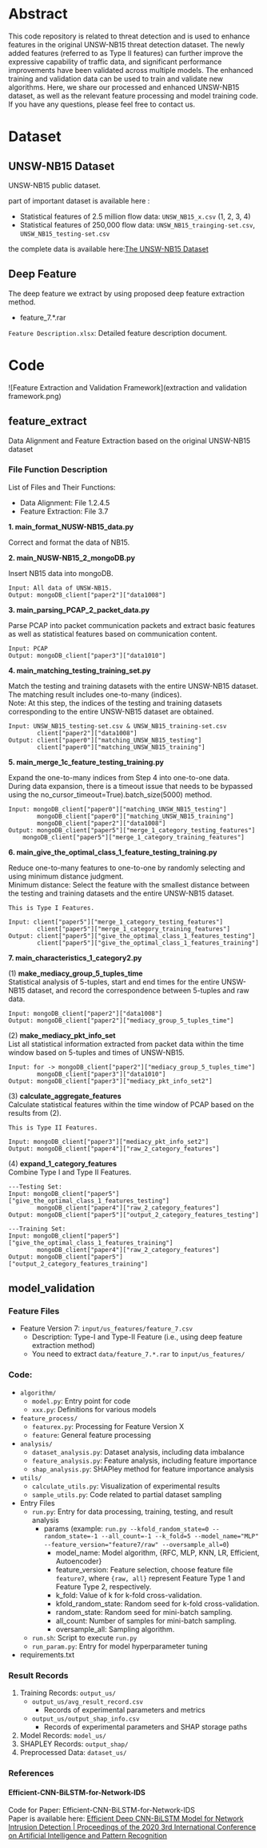 # Abstract
This code repository is related to threat detection and is used to enhance features in the original UNSW-NB15 threat detection dataset. The newly added features (referred to as Type II features) can further improve the expressive capability of traffic data, and significant performance improvements have been validated across multiple models. The enhanced training and validation data can be used to train and validate new algorithms. Here, we share our processed and enhanced UNSW-NB15 dataset, as well as the relevant feature processing and model training code. If you have any questions, please feel free to contact us.

# Dataset
## UNSW-NB15 Dataset
UNSW-NB15 public dataset.

part of important dataset is available here :
- Statistical features of 2.5 million flow data: `UNSW_NB15_x.csv` (1, 2, 3, 4)
- Statistical features of 250,000 flow data: `UNSW_NB15_trainging-set.csv`, `UNSW_NB15_testing-set.csv`

the complete data is available here:[The UNSW-NB15 Dataset](https://research.unsw.edu.au/projects/unsw-nb15-dataset)
## Deep Feature
The deep feature we extract by using proposed deep feature extraction method.
- feature_7.*.rar

`Feature Description.xlsx`: Detailed feature description document.

# Code
![Feature Extraction and Validation Framework](extraction and validation framework.png)

## feature_extract
Data Alignment and Feature Extraction based on the original UNSW-NB15 dataset
### File Function Description
List of Files and Their Functions:

- Data Alignment: File 1.2.4.5 
- Feature Extraction: File 3.7

**1. main_format_NUSW-NB15_data.py**

Correct and format the data of NB15.

**2. main_NUSW-NB15_2_mongoDB.py**

Insert NB15 data into mongoDB.  

    Input: All data of UNSW-NB15.  
    Output: mongoDB_client["paper2"]["data1008"]

**3. main_parsing_PCAP_2_packet_data.py**

Parse PCAP into packet communication packets and extract basic features as well as statistical features based on communication content.  

    Input: PCAP  
    Output: mongoDB_client["paper3"]["data1010"]

**4. main_matching_testing_training_set.py**

Match the testing and training datasets with the entire UNSW-NB15 dataset. The matching result includes one-to-many (indices).  
Note: At this step, the indices of the testing and training datasets corresponding to the entire UNSW-NB15 dataset are obtained.  

    Input: UNSW_NB15_testing-set.csv & UNSW_NB15_training-set.csv  
            client["paper2"]["data1008"]  
    Output: client["paper0"]["matching_UNSW_NB15_testing"]  
            client["paper0"]["matching_UNSW_NB15_training"]

**5. main_merge_1c_feature_testing_training.py**

Expand the one-to-many indices from Step 4 into one-to-one data.  
During data expansion, there is a timeout issue that needs to be bypassed using the no_cursor_timeout=True).batch_size(5000) method.  

    Input: mongoDB_client["paper0"]["matching_UNSW_NB15_testing"]  
            mongoDB_client["paper0"]["matching_UNSW_NB15_training"]  
            mongoDB_client["paper2"]["data1008"]  
    Output: mongoDB_client["paper5"]["merge_1_category_testing_features"]  
        mongoDB_client["paper5"]["merge_1_category_training_features"]

**6. main_give_the_optimal_class_1_feature_testing_training.py**

Reduce one-to-many features to one-to-one by randomly selecting and using minimum distance judgment.  
Minimum distance: Select the feature with the smallest distance between the testing and training datasets and the entire UNSW-NB15 dataset.  
    
    This is Type I Features.  
    
    Input: client["paper5"]["merge_1_category_testing_features"]  
            client["paper5"]["merge_1_category_training_features"]  
    Output: client["paper5"]["give_the_optimal_class_1_features_testing"]  
            client["paper5"]["give_the_optimal_class_1_features_training"]


**7. main_characteristics_1_category2.py**

(1) **make_mediacy_group_5_tuples_time**  
Statistical analysis of 5-tuples, start and end times for the entire UNSW-NB15 dataset, and record the correspondence between 5-tuples and raw data.  
    
    Input: mongoDB_client["paper2"]["data1008"]  
    Output: mongoDB_client["paper2"]["mediacy_group_5_tuples_time"]  

(2) **make_mediacy_pkt_info_set**  
List all statistical information extracted from packet data within the time window based on 5-tuples and times of UNSW-NB15.  

    Input: for -> mongoDB_client["paper2"]["mediacy_group_5_tuples_time"]  
            mongoDB_client["paper3"]["data1010"]  
    Output: mongoDB_client["paper3"]["mediacy_pkt_info_set2"]  

(3) **calculate_aggregate_features**  
Calculate statistical features within the time window of PCAP based on the results from (2).  

    This is Type II Features.  

    Input: mongoDB_client["paper3"]["mediacy_pkt_info_set2"]  
    Output: mongoDB_client["paper4"]["raw_2_category_features"]  

(4) **expand_1_category_features**  
Combine Type I and Type II Features.  

    ---Testing Set:  
    Input: mongoDB_client["paper5"]["give_the_optimal_class_1_features_testing"]  
            mongoDB_client["paper4"]["raw_2_category_features"]  
    Output: mongoDB_client["paper5"]["output_2_category_features_testing"]  

    ---Training Set:  
    Input: mongoDB_client["paper5"]["give_the_optimal_class_1_features_training"]  
            mongoDB_client["paper4"]["raw_2_category_features"]  
    Output: mongoDB_client["paper5"]["output_2_category_features_training"]

## model_validation
### Feature Files
- Feature Version 7: `input/us_features/feature_7.csv`
  - Description: Type-I and Type-II Feature (i.e., using deep feature extraction method)
  - You need to extract `data/feature_7.*.rar` to `input/us_features/`
### Code:
- `algorithm/`
  - `model.py`: Entry point for code
  - `xxx.py`: Definitions for various models
- `feature_process/`
  - `featurex.py`: Processing for Feature Version X
  - `feature`: General feature processing
- `analysis/`
  - `dataset_analysis.py`: Dataset analysis, including data imbalance
  - `feature_analysis.py`: Feature analysis, including feature importance
  - `shap_analysis.py`: SHAPley method for feature importance analysis
- `utils/`
  - `calculate_utils.py`: Visualization of experimental results
  - `sample_utils.py`: Code related to partial dataset sampling
- Entry Files
  - `run.py`: Entry for data processing, training, testing, and result analysis 
    - params (example: `run.py --kfold_random_state=0 --random_state=-1 --all_count=-1 --k_fold=5 --model_name="MLP" --feature_version="feature7/raw" --oversample_all=0`)
      - model_name: Model algorithm, {RFC, MLP, KNN, LR, Efficient, Autoencoder}
      - feature_version: Feature selection, choose feature file `feature7`, where `{raw, all}` represent Feature Type 1 and Feature Type 2, respectively.
      - k_fold: Value of k for k-fold cross-validation.
      - kfold_random_state: Random seed for k-fold cross-validation.
      - random_state: Random seed for mini-batch sampling.
      - all_count: Number of samples for mini-batch sampling.
      - oversample_all: Sampling algorithm.
  - `run.sh`: Script to execute `run.py`
  - `run_param.py`: Entry for model hyperparameter tuning
- requirements.txt

### Result Records
1. Training Records: `output_us/`
   - `output_us/avg_result_record.csv`
     - Records of experimental parameters and metrics
   - `output_us/output_shap_info.csv`
     - Records of experimental parameters and SHAP storage paths
2. Model Records: `model_us/`
3. SHAPLEY Records: `output_shap/`
4. Preprocessed Data: `dataset_us/`

### References
#### Efficient-CNN-BiLSTM-for-Network-IDS
Code for Paper: Efficient-CNN-BiLSTM-for-Network-IDS  
Paper is available here: [Efficient Deep CNN-BiLSTM Model for Network Intrusion Detection | Proceedings of the 2020 3rd International Conference on Artificial Intelligence and Pattern Recognition](https://dl.acm.org/doi/10.1145/3430199.3430224)
